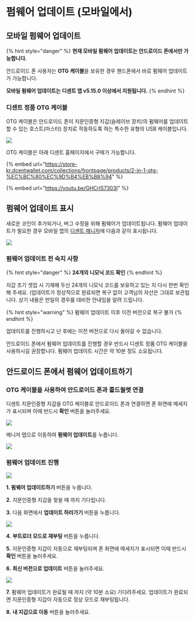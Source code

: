 # 펌웨어 업데이트 (모바일에서)

## 모바일 펌웨어 업데이트

{% hint style="danger" %}
**현재 모바일 펌웨어 업데이트는 안드로이드 폰에서만 가능합니다.**&#x20;

안드로이드 폰 사용자는 **OTG 케이블**을 보유한 경우 핸드폰에서 바로 펌웨어 업데이트가 가능합니다.

**모바일 펌웨어 업데이트는 디센트 앱 v5.15.0 이상에서 지원됩니다.**
{% endhint %}

### 디센트 정품 OTG 케이블

OTG 케이블은 안드로이드 폰이 지문인증형 지갑(슬레이브 장치)의 펌웨어를 업데이트할 수 있는 호스트(마스터) 장치로 작동하도록 하는 특수한 유형의 USB 케이블입니다.

![](<../.gitbook/assets/그림2 (1) (1).png>)

OTG 케이블은 아래 디센트 홈페이지에서 구매가 가능합니다.

{% embed url="https://store-kr.dcentwallet.com/collections/frontpage/products/2-in-1-otg-%EC%BC%80%EC%9D%B4%EB%B8%94" %}

{% embed url="https://youtu.be/GHCrIS7303I" %}

## 펌웨어 업데이트 표시

새로운 코인이 추가되거나, 버그 수정을 위해 펌웨어가 업데이트됩니다. 펌웨어 업데이트가 필요한 경우 모바일 앱의 [디센트 매니저](../mobile-app/mobile-app-setting-menu/mobile-app-dcent-walletmode/)에 다음과 같이 표시됩니다.

![](<../.gitbook/assets/그림1 (3).png>)

### 펌웨어 업데이트 전 숙지 사항

{% hint style="danger" %}
**24개의 니모닉 코드 확인**
{% endhint %}

지갑 초기 셋업 시 기재해 두신 24개의 니모닉 코드를 보유하고 있는 지 다시 한번 확인해 주세요. (업데이트가 정상적으로 완료되면 복구 없이 고객님의 자산은 그대로 보관됩니다. 상기 내용은 만일의 경우를 대비한 안내임을 알려 드립니다.

{% hint style="warning" %}
펌웨어 업데이트 이후 이전 버전으로 복구 불가
{% endhint %}

업데이트를 진행하시고 난 후에는 이전 버전으로 다시 돌아갈 수 없습니다.

안드로이드 폰에서 펌웨어 업데이트를 진행할 경우 반드시 디센트 정품 OTG 케이블을 사용하시길 권장합니다. 펌웨어 업데이트 시간은 약 10분 정도 소요됩니다.

## 안드로이드 폰에서 펌웨어 업데이트하기

### OTG 케이블을 사용하여 안드로이드 폰과 콜드월렛 연결

디센트 지문인증형 지갑을 OTG 케이블로 안드로이드 폰과 연결하면 폰 화면에 메세지가 표시되며 이때 반드시 **확인** 버튼을 눌러주세요.

![](<../.gitbook/assets/그림2 (3) (1).png>)

메니저 탭으로 이동하여 **펌웨어 업데이트**를 누릅니다.

![](<../.gitbook/assets/그림3 (2).png>)

### 펌웨어 업데이트 진행

![](<../.gitbook/assets/그림4 (1) (1).png>)

**1. 펌웨어 업데이트하기** 버튼을 누릅니다.&#x20;

**2.** 지문인증형 지갑을 찾을 때 까지 기다립니다.&#x20;

**3.** 다음 화면에서 **업데이트 하러가기** 버튼을 누릅니다.

![](<../.gitbook/assets/그림5 (1).png>)

**4.** **부트로더 모드로 재부팅** 버튼을 누릅니다.&#x20;

**5.** 지문인증형 지갑이 자동으로 재부팅되며 폰 화면에 메세지가 표시되면 이때 반드시 **확인** 버튼을 눌러주세요.&#x20;

**6.** **최신 버전으로 업데이트** 버튼을 눌러주세요.

![](../.gitbook/assets/그림6.png)

**7.** 펌웨어 업데이트가 완료될 때 까지 (약 10분 소요) 기다려주세요. 업데이트가 완료되면 지문인증형 지갑이 자동으로 정상 모드로 재부팅됩니다.&#x20;

**8.** **내 지갑으로 이동** 버튼을 눌러주세요.
